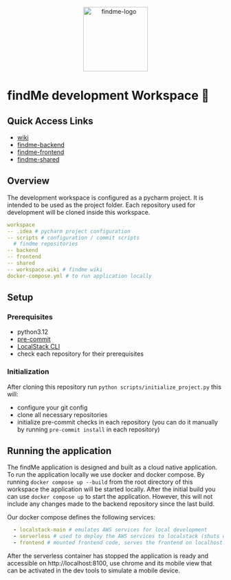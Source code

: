 <p align="center">
  <a href="https://github.com/uzh-ase-fs24" target="_blank">
    <img alt="findme-logo" height="150" src="https://github.com/uzh-ase-fs24/workspace/wiki/logos/findMe_square_solid.png"/>
  </a>
</p>

# findMe development Workspace 🤖

## Quick Access Links

- [wiki](https://github.com/uzh-ase-fs24/workspace/wiki)
- [findme-backend](https://github.com/uzh-ase-fs24/backend)
- [findme-frontend](https://github.com/uzh-ase-fs24/frontend)
- [findme-shared](https://github.com/uzh-ase-fs24/shared)

## Overview

The development workspace is configured as a pycharm project. It is intended to be used as the project folder.
Each repository used for development will be cloned inside this workspace.

```yaml
workspace
-- .idea # pycharm project configuration
-- scripts # configuration / commit scripts
  # findme repositories
-- backend
-- frontend
-- shared
-- workspace.wiki # findme wiki
docker-compose.yml # to run application locally
```

## Setup

### Prerequisites

- python3.12
- [pre-commit](https://pre-commit.com/#installation)
- [LocalStack CLI](https://docs.localstack.cloud/getting-started/installation/#localstack-cli)
- check each repository for their prerequisites

### Initialization

After cloning this repository run `python scripts/initialize_project.py` this will:

- configure your git config
- clone all necessary repositories
- initialize pre-commit checks in each repository (you can do it manually by running `pre-commit install` in each
  repository)

## Running the application

The findMe application is designed and built as a cloud native application. To run the application locally we use docker
and docker compose.
By running `docker compose up --build` from the root directory of this workspace the application will be started
locally. After the initial build you can use `docker compose up` to start the application.
However, this will not include any changes made to the backend repository since the last build.

Our docker compose defines the following services:

```yaml
  - localstack-main # emulates AWS services for local development
  - serverless # used to deploy the AWS services to localstack (shuts down after successful execution)
  - frontend # mounted frontend code, serves the frontend on localhost:8100
```

After the serverless container has stopped the application is ready and accessible on http://localhost:8100, use chrome
and its mobile view that can be activated in the dev tools to simulate a mobile device.
